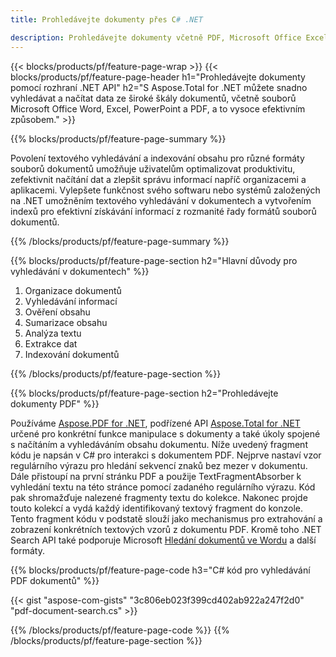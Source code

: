 ```yaml
---
title: Prohledávejte dokumenty přes C# .NET 

description: Prohledávejte dokumenty včetně PDF, Microsoft Office Excel, Word, PowerPoint a dalších prostřednictvím své aplikace .NET. Vyhledávejte dokumenty online prostřednictvím aplikace.
---
```


{{< blocks/products/pf/feature-page-wrap >}}
{{< blocks/products/pf/feature-page-header h1="Prohledávejte dokumenty pomocí rozhraní .NET API" h2="S Aspose.Total for .NET můžete snadno vyhledávat a načítat data ze široké škály dokumentů, včetně souborů Microsoft Office Word, Excel, PowerPoint a PDF, a to vysoce efektivním způsobem." >}}

{{% blocks/products/pf/feature-page-summary %}}

Povolení textového vyhledávání a indexování obsahu pro různé formáty souborů dokumentů umožňuje uživatelům optimalizovat produktivitu, zefektivnit načítání dat a zlepšit správu informací napříč organizacemi a aplikacemi. Vylepšete funkčnost svého softwaru nebo systémů založených na .NET umožněním textového vyhledávání v dokumentech a vytvořením indexů pro efektivní získávání informací z rozmanité řady formátů souborů dokumentů.

{{% /blocks/products/pf/feature-page-summary  %}}

{{% blocks/products/pf/feature-page-section  h2="Hlavní důvody pro vyhledávání v dokumentech" %}}

1. Organizace dokumentů
1. Vyhledávání informací
1. Ověření obsahu 
1. Sumarizace obsahu 
1. Analýza textu
1. Extrakce dat 
1. Indexování dokumentů 


{{% /blocks/products/pf/feature-page-section %}}

{{% blocks/products/pf/feature-page-section  h2="Prohledávejte dokumenty PDF" %}}

Používáme [Aspose.PDF for .NET](https://products.aspose.com/pdf/net/), podřízené API [Aspose.Total for .NET](https://products.aspose.com/total/net/) určené pro konkrétní funkce manipulace s dokumenty a také úkoly spojené s načítáním a vyhledáváním obsahu dokumentu. Níže uvedený fragment kódu je napsán v C# pro interakci s dokumentem PDF. Nejprve nastaví vzor regulárního výrazu pro hledání sekvencí znaků bez mezer v dokumentu. Dále přistoupí na první stránku PDF a použije TextFragmentAbsorber k vyhledání textu na této stránce pomocí zadaného regulárního výrazu. Kód pak shromažďuje nalezené fragmenty textu do kolekce. Nakonec projde touto kolekcí a vydá každý identifikovaný textový fragment do konzole. Tento fragment kódu v podstatě slouží jako mechanismus pro extrahování a zobrazení konkrétních textových vzorů z dokumentu PDF. Kromě toho .NET Search API také podporuje Microsoft [Hledání dokumentů ve Wordu](https://products.aspose.com/total/net/search/word/) a další formáty.

{{% blocks/products/pf/feature-page-code h3="C# kód pro vyhledávání PDF dokumentů" %}}

{{< gist "aspose-com-gists" "3c806eb023f399cd402ab922a247f2d0" "pdf-document-search.cs" >}}

{{% /blocks/products/pf/feature-page-code  %}}
{{% /blocks/products/pf/feature-page-section %}}